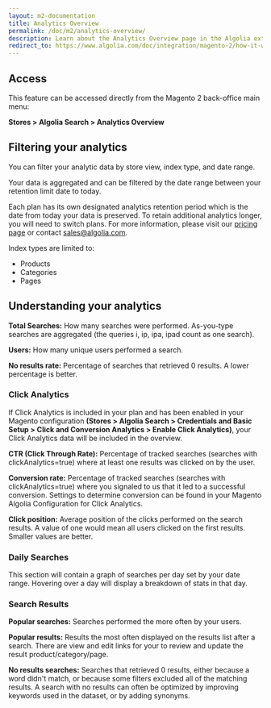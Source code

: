```yaml
---
layout: m2-documentation
title: Analytics Overview
permalink: /doc/m2/analytics-overview/
description: Learn about the Analytics Overview page in the Algolia extension for Magento 2
redirect_to: https://www.algolia.com/doc/integration/magento-2/how-it-works/analytics-overview/
---
```


## Access

This feature can be accessed directly from the Magento 2 back-office main menu: 

**Stores > Algolia Search > Analytics Overview**
 

## Filtering your analytics

You can filter your analytic data by store view, index type, and date range. 

<div class="alert alert-info">
    <i class="fa fa-info-circle"></i>
    Your data is aggregated and can be filtered by the date range between your retention limit date to today.
</div>

Each plan has its own designated analytics retention period which is the date from today your data is preserved. To retain additional analytics longer, you will need to switch plans. For more information, please visit our [pricing page](https://www.algolia.com/billing/overview/) or contact [sales@algolia.com](mailto:sales@algolia.com). 

Index types are limited to:

- Products
- Categories
- Pages


## Understanding your analytics

**Total Searches:** How many searches were performed. As-you-type searches are aggregated (the queries i, ip, ipa, ipad count as one search).

**Users:** How many unique users performed a search.

**No results rate:** Percentage of searches that retrieved 0 results. A lower percentage is better.



### Click Analytics 

If Click Analytics is included in your plan and has been enabled in your Magento configuration **(Stores > Algolia Search > Credentials and Basic Setup > Click and Conversion Analytics > Enable Click Analytics)**, your Click Analytics data will be included in the overview. 


**CTR (Click Through Rate):** Percentage of tracked searches (searches with clickAnalytics=true) where at least one results was clicked on by the user.

**Conversion rate:** Percentage of tracked searches (searches with clickAnalytics=true) where you signaled to us that it led to a successful conversion. Settings to determine conversion can be found in your Magento Algolia Configuration for Click Analytics.

**Click position:** Average position of the clicks performed on the search results. A value of one would mean all users clicked on the first results. Smaller values are better.


### Daily Searches

This section will contain a graph of searches per day set by your date range. Hovering over a day will display a breakdown of stats in that day.


### Search Results

**Popular searches:** Searches performed the more often by your users.

**Popular results:** Results the most often displayed on the results list after a search. There are view and edit links for your to review and update the result product/category/page.  

**No results searches:** Searches that retrieved 0 results, either because a word didn't match, or because some filters excluded all of the matching results. A search with no results can often be optimized by improving keywords used in the dataset, or by adding synonyms.